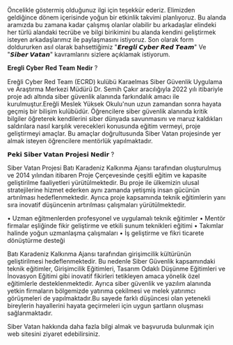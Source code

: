 Öncelikle göstermiş olduğunuz ilgi için teşekkür ederiz. Elimizden geldiğince dönem içerisinde yoğun bir etkinlik takvimi planlıyoruz. Bu alanda aramızda bu zamana kadar çalışmış olanlar olabilir bu arkadaşlar elindeki her türlü alandaki tecrübe ve bilgi birikimini bu alanda kendini geliştirmek isteyen arkadaşlarımız ile paylaşmasını istiyoruz. Son olarak form doldururken asıl olarak bahsettiğimiz "𝙀𝙧𝙚𝙜𝙡𝙞 𝘾𝙮𝙗𝙚𝙧 𝙍𝙚𝙙 𝙏𝙚𝙖𝙢" Ve "𝙎𝙞𝙗𝙚𝙧 𝙑𝙖𝙩𝙖𝙣" kavramlarını sizlere açıklamak istiyorum.

𝐄𝐫𝐞𝐠𝐥𝐢 𝐂𝐲𝐛𝐞𝐫 𝐑𝐞𝐝 𝐓𝐞𝐚𝐦 𝐍𝐞𝐝𝐢𝐫 ?

Ereğli Cyber Red Team (ECRD) kulübü Karaelmas Siber Güvenlik Uygulama ve Araştırma Merkezi Müdürü Dr. Semih Çakır aracılığıyla 2022 yılı itibariyle proje adı altında siber güvenlik alanında farkındalık amacı ile kurulmuştur.Ereğli Meslek Yüksek Okulu'nun uzun zamandan sonra hayata geçmiş bir bilişim kulübüdür. Öğrencilere siber güvenlik alanında kritik bilgiler öğreterek kendilerini siber dünyada savunmasını ve maruz kaldıkları saldırılara nasıl karşılık verecekleri konusunda eğitim vermeyi, proje geliştirmeyi amaçlar. Bu amaçlar doğrultusunda Siber Vatan projesinde yer almak isteyen öğrencilere mentörlük yapılmaktadır. 

𝗣𝗲𝗸𝗶 𝗦𝗶𝗯𝗲𝗿 𝗩𝗮𝘁𝗮𝗻 𝗣𝗿𝗼𝗷𝗲𝘀𝗶 𝗡𝗲𝗱𝗶𝗿 ?

Siber Vatan Projesi Batı Karadeniz Kalkınma Ajansı tarafından oluşturulmuş ve 2014 yılından itibaren Proje Çerçevesinde çeşitli eğitim ve kapasite geliştirilme faaliyetleri yürütülmektedir. Bu proje ile ülkemizin ulusal stratejilerine hizmet ederken aynı zamanda yetişmiş insan gücünün artırılması hedeflenmektedir. Ayrıca proje kapsamında teknik eğitimlerin yanı sıra inovatif düşüncenin artırılması çalışmaları yürütülmektedir.

•	Uzman eğitmenlerden profesyonel ve uygulamalı teknik eğitimler
•	Mentör firmalar eşliğinde fikir geliştirme ve etkili sunum teknikleri eğitimi
•	Takımlar halinde yoğun uzmanlaşma çalışmaları
•	İş geliştirme ve fikri ticarete dönüştürme desteği

Batı Karadeniz Kalkınma Ajansı tarafından girişimcilik kültürünün geliştirilmesi hedeflenmektedir.  Bu nedenle Siber Güvenlik kapsamındaki teknik eğitimler, Girişimcilik Eğitimleri, Tasarım Odaklı Düşünme Eğitimleri ve İnovasyon Eğitimi gibi inovatif fikirleri tetikleyen amaca yönelik özel eğitimlerle desteklenmektedir.  Ayrıca siber güvenlik ve yazılım alanında yetkin firmaların bölgemizde yatırıma çekilmesi ve melek yatırımcı görüşmeleri de yapılmaktadır.Bu sayede farklı düşüncesi olan yetenekli bireylerin hayallerini hayata geçirmeleri için uygun şartların oluşması sağlanmaktadır.

Siber Vatan hakkında daha fazla bilgi almak ve başvuruda bulunmak için web sitesini ziyaret edebilirsiniz.
